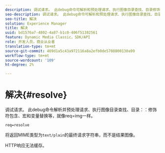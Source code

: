 ```yaml
---
description: 调试请求。 此debug命令可解析和预处理请求、执行图像目录查找、目录修饰符包含、宏和变量替换等，就像req=img一样。
seo-description: 调试请求。 此debug命令可解析和预处理请求、执行图像目录查找、目录修饰符包含、宏和变量替换等，就像req=img一样。
seo-title: 解决
solution: Experience Manager
title: 解决
uuid: bd1576a7-4802-4a87-b1c0-406f51382561
feature: Dynamic Media Classic，SDK/API
role: 开发人员，商业从业者
translation-type: tm+mt
source-git-commit: 469d1a5c43a972116a8a2efb0de5708800130a99
workflow-type: tm+mt
source-wordcount: '109'
ht-degree: 2%

---
```



# 解决{#resolve}

调试请求。 此debug命令解析并预处理请求、执行图像目录查找、目录：：修饰符包含、宏和变量替换等，就像req=img一样。

`req=resolve`

将返回MIME类型为`text/plain`的最终请求字符串，而不是结果图像。

HTTP响应无法缓存。
